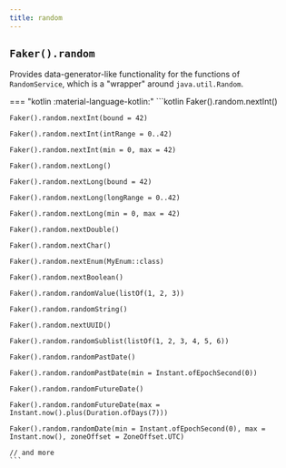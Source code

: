 ```yaml
---
title: random
---
```


## `Faker().random`

Provides data-generator-like functionality for the functions of `RandomService`, which is a "wrapper" around `java.util.Random`.

=== "kotlin :material-language-kotlin:"
    ```kotlin
    Faker().random.nextInt()

    Faker().random.nextInt(bound = 42)

    Faker().random.nextInt(intRange = 0..42)

    Faker().random.nextInt(min = 0, max = 42)

    Faker().random.nextLong()

    Faker().random.nextLong(bound = 42)

    Faker().random.nextLong(longRange = 0..42)

    Faker().random.nextLong(min = 0, max = 42)

    Faker().random.nextDouble()

    Faker().random.nextChar()

    Faker().random.nextEnum(MyEnum::class)

    Faker().random.nextBoolean()

    Faker().random.randomValue(listOf(1, 2, 3))

    Faker().random.randomString()

    Faker().random.nextUUID()

    Faker().random.randomSublist(listOf(1, 2, 3, 4, 5, 6))

    Faker().random.randomPastDate()

    Faker().random.randomPastDate(min = Instant.ofEpochSecond(0))

    Faker().random.randomFutureDate()

    Faker().random.randomFutureDate(max = Instant.now().plus(Duration.ofDays(7)))

    Faker().random.randomDate(min = Instant.ofEpochSecond(0), max = Instant.now(), zoneOffset = ZoneOffset.UTC)

    // and more
    ```
